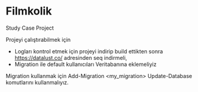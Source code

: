 # Filmkolik
Study Case Project

Projeyi çalıştırabilmek için
* Logları kontrol etmek için projeyi indirip build ettikten sonra https://datalust.co/ adresinden seq indirmeli,
* Migration ile default kullanıcıları Veritabanına eklemeliyiz

Migration kullanmak için
Add-Migration <my_migration>
Update-Database
komutlarını kullanmalıyız.
